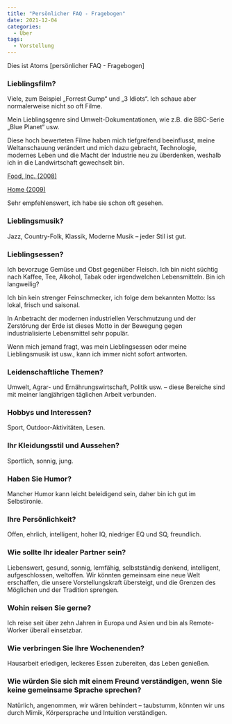 ```yaml
---
title: "Persönlicher FAQ - Fragebogen"
date: 2021-12-04
categories:
  - Über
tags:
  - Vorstellung
---
```


Dies ist Atoms [persönlicher FAQ - Fragebogen]


### Lieblingsfilm?

Viele, zum Beispiel „Forrest Gump“ und „3 Idiots“.  Ich schaue aber normalerweise nicht so oft Filme.

Mein Lieblingsgenre sind Umwelt-Dokumentationen, wie z.B. die BBC-Serie „Blue Planet“ usw.

Diese hoch bewerteten Filme haben mich tiefgreifend beeinflusst, meine Weltanschauung verändert und mich dazu gebracht, Technologie, modernes Leben und die Macht der Industrie neu zu überdenken, weshalb ich in die Landwirtschaft gewechselt bin.

[Food, Inc. (2008)](https://en.wikipedia.org/wiki/Food,_Inc)

[Home (2009)](https://en.wikipedia.org/wiki/Home_\(2009_film\))

Sehr empfehlenswert, ich habe sie schon oft gesehen.


### Lieblingsmusik?

Jazz, Country-Folk, Klassik, Moderne Musik – jeder Stil ist gut.


### Lieblingsessen?

Ich bevorzuge Gemüse und Obst gegenüber Fleisch. Ich bin nicht süchtig nach Kaffee, Tee, Alkohol, Tabak oder irgendwelchen Lebensmitteln. Bin ich langweilig?

Ich bin kein strenger Feinschmecker, ich folge dem bekannten Motto: Iss lokal, frisch und saisonal.

In Anbetracht der modernen industriellen Verschmutzung und der Zerstörung der Erde ist dieses Motto in der Bewegung gegen industrialisierte Lebensmittel sehr populär.

Wenn mich jemand fragt, was mein Lieblingsessen oder meine Lieblingsmusik ist usw., kann ich immer nicht sofort antworten.


### Leidenschaftliche Themen?

Umwelt, Agrar- und Ernährungswirtschaft, Politik usw. – diese Bereiche sind mit meiner langjährigen täglichen Arbeit verbunden.


### Hobbys und Interessen?

Sport, Outdoor-Aktivitäten, Lesen.


### Ihr Kleidungsstil und Aussehen?

Sportlich, sonnig, jung.


### Haben Sie Humor?

Mancher Humor kann leicht beleidigend sein, daher bin ich gut im Selbstironie.


### Ihre Persönlichkeit?

Offen, ehrlich, intelligent, hoher IQ, niedriger EQ und SQ, freundlich.


### Wie sollte Ihr idealer Partner sein?

Liebenswert, gesund, sonnig, lernfähig, selbstständig denkend, intelligent, aufgeschlossen, weltoffen. Wir könnten gemeinsam eine neue Welt erschaffen, die unsere Vorstellungskraft übersteigt, und die Grenzen des Möglichen und der Tradition sprengen.


### Wohin reisen Sie gerne?

Ich reise seit über zehn Jahren in Europa und Asien und bin als Remote-Worker überall einsetzbar.


### Wie verbringen Sie Ihre Wochenenden?

Hausarbeit erledigen, leckeres Essen zubereiten, das Leben genießen.


### Wie würden Sie sich mit einem Freund verständigen, wenn Sie keine gemeinsame Sprache sprechen?

Natürlich, angenommen, wir wären behindert – taubstumm, könnten wir uns durch Mimik, Körpersprache und Intuition verständigen.